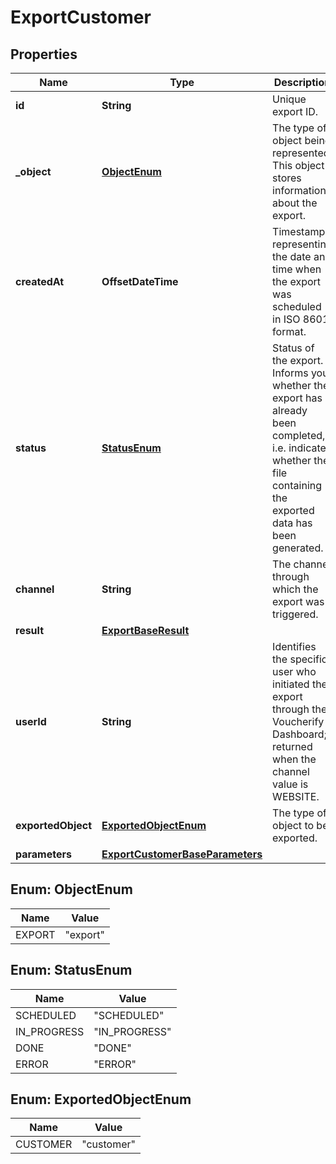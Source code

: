 

# ExportCustomer


## Properties

| Name | Type | Description | Notes |
|------------ | ------------- | ------------- | -------------|
|**id** | **String** | Unique export ID. |  |
|**_object** | [**ObjectEnum**](#ObjectEnum) | The type of object being represented. This object stores information about the export. |  |
|**createdAt** | **OffsetDateTime** | Timestamp representing the date and time when the export was scheduled in ISO 8601 format. |  |
|**status** | [**StatusEnum**](#StatusEnum) | Status of the export. Informs you whether the export has already been completed, i.e. indicates whether the file containing the exported data has been generated. |  |
|**channel** | **String** | The channel through which the export was triggered. |  [optional] |
|**result** | [**ExportBaseResult**](ExportBaseResult.md) |  |  [optional] |
|**userId** | **String** | Identifies the specific user who initiated the export through the Voucherify Dashboard; returned when the channel value is WEBSITE. |  [optional] |
|**exportedObject** | [**ExportedObjectEnum**](#ExportedObjectEnum) | The type of object to be exported. |  |
|**parameters** | [**ExportCustomerBaseParameters**](ExportCustomerBaseParameters.md) |  |  [optional] |



## Enum: ObjectEnum

| Name | Value |
|---- | -----|
| EXPORT | &quot;export&quot; |



## Enum: StatusEnum

| Name | Value |
|---- | -----|
| SCHEDULED | &quot;SCHEDULED&quot; |
| IN_PROGRESS | &quot;IN_PROGRESS&quot; |
| DONE | &quot;DONE&quot; |
| ERROR | &quot;ERROR&quot; |



## Enum: ExportedObjectEnum

| Name | Value |
|---- | -----|
| CUSTOMER | &quot;customer&quot; |



